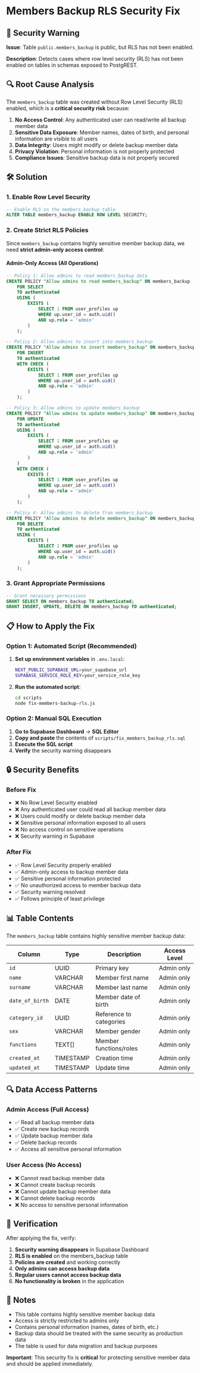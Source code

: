 # Members Backup RLS Security Fix

## 🚨 Security Warning

**Issue**: Table `public.members_backup` is public, but RLS has not been enabled.

**Description**: Detects cases where row level security (RLS) has not been enabled on tables in schemas exposed to PostgREST.

## 🔍 Root Cause Analysis

The `members_backup` table was created without Row Level Security (RLS) enabled, which is a **critical security risk** because:

1. **No Access Control**: Any authenticated user can read/write all backup member data
2. **Sensitive Data Exposure**: Member names, dates of birth, and personal information are visible to all users
3. **Data Integrity**: Users might modify or delete backup member data
4. **Privacy Violation**: Personal information is not properly protected
5. **Compliance Issues**: Sensitive backup data is not properly secured

## 🛠️ Solution

### 1. Enable Row Level Security

```sql
-- Enable RLS on the members_backup table
ALTER TABLE members_backup ENABLE ROW LEVEL SECURITY;
```

### 2. Create Strict RLS Policies

Since `members_backup` contains highly sensitive member backup data, we need **strict admin-only access control**:

#### Admin-Only Access (All Operations)
```sql
-- Policy 1: Allow admins to read members_backup data
CREATE POLICY "Allow admins to read members_backup" ON members_backup
    FOR SELECT
    TO authenticated
    USING (
        EXISTS (
            SELECT 1 FROM user_profiles up 
            WHERE up.user_id = auth.uid() 
            AND up.role = 'admin'
        )
    );

-- Policy 2: Allow admins to insert into members_backup
CREATE POLICY "Allow admins to insert members_backup" ON members_backup
    FOR INSERT
    TO authenticated
    WITH CHECK (
        EXISTS (
            SELECT 1 FROM user_profiles up 
            WHERE up.user_id = auth.uid() 
            AND up.role = 'admin'
        )
    );

-- Policy 3: Allow admins to update members_backup
CREATE POLICY "Allow admins to update members_backup" ON members_backup
    FOR UPDATE
    TO authenticated
    USING (
        EXISTS (
            SELECT 1 FROM user_profiles up 
            WHERE up.user_id = auth.uid() 
            AND up.role = 'admin'
        )
    )
    WITH CHECK (
        EXISTS (
            SELECT 1 FROM user_profiles up 
            WHERE up.user_id = auth.uid() 
            AND up.role = 'admin'
        )
    );

-- Policy 4: Allow admins to delete from members_backup
CREATE POLICY "Allow admins to delete members_backup" ON members_backup
    FOR DELETE
    TO authenticated
    USING (
        EXISTS (
            SELECT 1 FROM user_profiles up 
            WHERE up.user_id = auth.uid() 
            AND up.role = 'admin'
        )
    );
```

### 3. Grant Appropriate Permissions

```sql
-- Grant necessary permissions
GRANT SELECT ON members_backup TO authenticated;
GRANT INSERT, UPDATE, DELETE ON members_backup TO authenticated;
```

## 📋 How to Apply the Fix

### Option 1: Automated Script (Recommended)

1. **Set up environment variables** in `.env.local`:
   ```bash
   NEXT_PUBLIC_SUPABASE_URL=your_supabase_url
   SUPABASE_SERVICE_ROLE_KEY=your_service_role_key
   ```

2. **Run the automated script**:
   ```bash
   cd scripts
   node fix-members-backup-rls.js
   ```

### Option 2: Manual SQL Execution

1. **Go to Supabase Dashboard** → **SQL Editor**
2. **Copy and paste** the contents of `scripts/fix_members_backup_rls.sql`
3. **Execute the SQL script**
4. **Verify** the security warning disappears

## 🔒 Security Benefits

### Before Fix
- ❌ No Row Level Security enabled
- ❌ Any authenticated user could read all backup member data
- ❌ Users could modify or delete backup member data
- ❌ Sensitive personal information exposed to all users
- ❌ No access control on sensitive operations
- ❌ Security warning in Supabase

### After Fix
- ✅ Row Level Security properly enabled
- ✅ Admin-only access to backup member data
- ✅ Sensitive personal information protected
- ✅ No unauthorized access to member backup data
- ✅ Security warning resolved
- ✅ Follows principle of least privilege

## 📊 Table Contents

The `members_backup` table contains highly sensitive member backup data:

| Column | Type | Description | Access Level |
|--------|------|-------------|--------------|
| `id` | UUID | Primary key | Admin only |
| `name` | VARCHAR | Member first name | Admin only |
| `surname` | VARCHAR | Member last name | Admin only |
| `date_of_birth` | DATE | Member date of birth | Admin only |
| `category_id` | UUID | Reference to categories | Admin only |
| `sex` | VARCHAR | Member gender | Admin only |
| `functions` | TEXT[] | Member functions/roles | Admin only |
| `created_at` | TIMESTAMP | Creation time | Admin only |
| `updated_at` | TIMESTAMP | Update time | Admin only |

## 🔍 Data Access Patterns

### Admin Access (Full Access)
- ✅ Read all backup member data
- ✅ Create new backup records
- ✅ Update backup member data
- ✅ Delete backup records
- ✅ Access all sensitive personal information

### User Access (No Access)
- ❌ Cannot read backup member data
- ❌ Cannot create backup records
- ❌ Cannot update backup member data
- ❌ Cannot delete backup records
- ❌ No access to sensitive personal information

## 🧪 Verification

After applying the fix, verify:

1. **Security warning disappears** in Supabase Dashboard
2. **RLS is enabled** on the members_backup table
3. **Policies are created** and working correctly
4. **Only admins can access backup data**
5. **Regular users cannot access backup data**
6. **No functionality is broken** in the application

## 📝 Notes

- This table contains highly sensitive member backup data
- Access is strictly restricted to admins only
- Contains personal information (names, dates of birth, etc.)
- Backup data should be treated with the same security as production data
- The table is used for data migration and backup purposes

**Important**: This security fix is **critical** for protecting sensitive member data and should be applied immediately.
